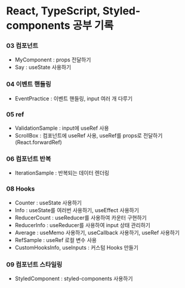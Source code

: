 # React, TypeScript, Styled-components 공부 기록

### 03 컴포넌트

- MyComponent : props 전달하기
- Say : useState 사용하기

### 04 이벤트 핸들링

- EventPractice : 이벤트 핸들링, input 여러 개 다루기

### 05 ref

- ValidationSample : input에 useRef 사용
- ScrollBox : 컴포넌트에 useRef 사용, useRef를 props로 전달하기(React.forwardRef)

### 06 컴포넌트 반복

- IterationSample : 반복되는 데이터 렌더링

### 08 Hooks

- Counter : useState 사용하기
- Info : useState를 여러번 사용하기, useEffect 사용하기
- ReducerCount : useReducer를 사용하여 카운터 구현하기
- ReducerInfo : useReducer를 사용하여 input 상태 관리하기
- Average : useMemo 사용하기, useCallback 사용하기, useRef 사용하기
- RefSample : useRef 로컬 변수 사용
- CustomHooksInfo, useInputs : 커스텀 Hooks 만들기

### 09 컴포넌트 스타일링

- StyledComponent : styled-components 사용하기
